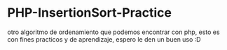 # PHP-InsertionSort-Practice

otro algoritmo de ordenamiento que podemos encontrar con php, esto es con fines practicos y de aprendizaje, espero le den un buen uso :D 
